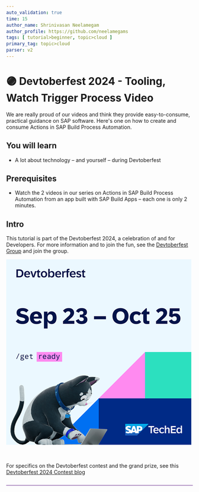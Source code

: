 ```yaml
---
auto_validation: true
time: 15
author_name: Shrinivasan Neelamegam
author_profile: https://github.com/neelamegams
tags: [ tutorial>beginner, topic>cloud ]
primary_tag: topic>cloud
parser: v2
---
```


# 🟣 Devtoberfest 2024 - Tooling, Watch Trigger Process  Video
<!-- description --> We are really proud of our videos and think they provide easy-to-consume, practical guidance on SAP software. Here's one on how to create and consume Actions in SAP Build Process Automation.  
 
## You will learn
- A lot about technology – and yourself – during Devtoberfest

## Prerequisites
- Watch the 2 videos in our series on Actions in SAP Build Process Automation from an app built with SAP Build Apps – each one is only 2 minutes. 



## Intro
This tutorial is part of the Devtoberfest 2024, a celebration of and for Developers. For more information and to join the fun, see the [Devtoberfest Group](https://groups.community.sap.com/t5/devtoberfest/gh-p/Devtoberfest) and join the group.

![Devtoberfest](promo-image-kasimir-square.png) 

&nbsp;

For specifics on the Devtoberfest contest and the grand prize, see this [Devtoberfest 2024 Contest blog](https://community.sap.com/t5/devtoberfest-blog-posts/devtoberfest-2024-contest/ba-p/13781593)
  
![alt text](2023-12-24_18-40-33.png)





